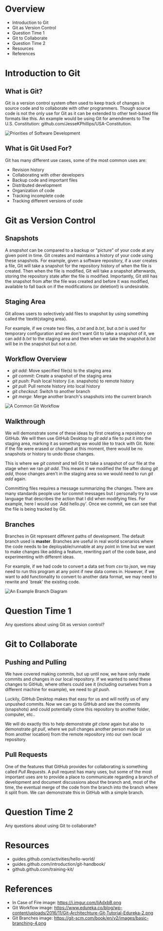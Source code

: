 # Overview
- Introduction to Git
- Git as Version Control
- Question Time 1
- Git to Collaborate
- Question Time 2
- Resources
- References

# Introduction to Git
## What is Git?
Git is a version control system often used to keep track of changes in source code and to collaborate with other programmers.
Though source code is not the only use for Git as it can be extended to other text-based file formats like this.
An example would be using Git for amendments to The U.S. Constitution: github.com/JesseKPhillips/USA-Constitution.

![Priorities of Software Development](https://i.imgur.com/IiAdxbB.png)

## What is Git Used For?
Git has many different use cases, some of the most common uses are:
- Revision history
- Collaborating with other developers
- Backup code and important files
- Distributed development
- Organization of code
- Tracking incomplete code
- Tracking different versions of code

#  Git as Version Control
## Snapshots
A _snapshot_ can be compared to a backup or "picture" of your code at any given point in time.
Git creates and maintains a history of your code using these snapshots.
For example, given a software repository, if a user creates a file, Git will take a snapshot for the repository history of when the file is created.
Then when the file is modified, Git will take a snapshot afterwards, storing the repository state after the file is modified.
Importantly, Git still has the snapshot from after the file was created and before it was modified, available to fall back on if the modifications (or deletion!) is undesirable.

## Staging Area
Git allows users to selectively add files to snapshot by using something called the \textit{staging area}.

For example, if we create two files, _a.txt_ and _b.txt_, but _a.txt_ is used for temporary configuration and we don't want Git to take a snapshot of it, we can add _b.txt_ to the staging area and then when we take the snapshot _b.txt_ will be in the snapshot but not _a.txt_.

## Workflow Overview
- _git add_: Move specified file(s) to the staging area
- _git commit_: Create a snapshot of the staging area
- _git push_: Push local history (i.e. snapshots) to remote history
- _git pull_: Pull remote history into local history
- _git checkout_: Switch to another branch
- _git merge_: Merge another branch's snapshots into the current branch

![A Common Git Workflow](https://www.edureka.co/blog/wp-content/uploads/2016/11/Git-Architechture-Git-Tutorial-Edureka-2.png)

## Walkthrough
We will demonstrate some of these ideas by first creating a repository on GitHub.
We will then use GitHub Desktop to _git add_ a file to put it into the staging area, marking it as something we would like to track with Git.
Note: if the file were erased or changed at this moment, there would be no snapshots or history to undo those changes.

This is where we _git commit_ and tell Git to take a snapshot of our file at the stage when we ran _git add_.
This means if we modified the file after doing _git add_, those changes aren't in the staging area so we would need to run _git add_ again.

Committing files requires a message summarizing the changes.
There are many standards people use for commit messages but I personally try to use language that describes the action that I did when modifying files.
For example, here I would use `Add hello.py'.
Once we commit, we can see that the file is being tracked by Git.

## Branches
Branches in Git represent different paths of development.
The default branch used is **master**.
Branches are useful in real world scenarios where the code needs to be deployable/runnable at any point in time but we want to make changes like adding a feature, rewriting part of the code base, and experimenting with different ideas.

For example, if we had code to convert a data set from _csv_ to _json_, we may need to run this program at any point if new data comes in.
However, if we want to add functionality to convert to another data format, we may need to rewrite and `break' the existing code.

![An Example Branch Diagram](https://git-scm.com/book/en/v2/images/basic-branching-4.png)

# Question Time 1
Any questions about using Git as version control?

# Git to Collaborate
## Pushing and Pulling
We have covered making commits, but up until now, we have only made commits and changes in our local repository.
If we wanted to send these changes to GitHub, where others could see it (including ourselves from a different machine for example), we need to _git push_.

Luckily, GitHub Desktop makes that easy for us and will notify us of any unpushed commits.
Now we can go to GitHub and see the commits (snapshots) and could potentially clone this repository to another folder, computer, etc..

We will do exactly this to help demonstrate _git clone_ again but also to demonstrate _git pull_, where we pull changes another person made (or us from another location) from the remote repository into our own local repository.

## Pull Requests
One of the features that GitHub provides for collaborating is something called _Pull Requests_.
A pull request has many uses, but some of the most important uses are to provide a place to communicate regarding a branch of development and document discussions about the branch and, most of the time, the eventual merge of the code from the branch into the branch where it split from.
We can demonstrate this in GitHub with a simple branch.

# Question Time 2
Any questions about using Git to collaborate?

# Resources
- guides.github.com/activities/hello-world/
- guides.github.com/introduction/git-handbook/
- github.github.com/training-kit/

# References
- In Case of Fire image: https://i.imgur.com/IiAdxbB.png
- Git Workflow image: https://www.edureka.co/blog/wp-content/uploads/2016/11/Git-Architechture-Git-Tutorial-Edureka-2.png
- Git Branches image: https://git-scm.com/book/en/v2/images/basic-branching-4.png

